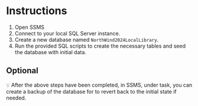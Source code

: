 # Instructions

1. Open SSMS
1. Connect to your local SQL Server instance.
1. Create a new database named `NorthWind2024LocalLibrary`.
1. Run the provided SQL scripts to create the necessary tables and seed the database with initial data.

## Optional

:bulb: After the above steps have been completed, in SSMS, under task, you can create a backup of the database for to revert back to the initial state if needed.
